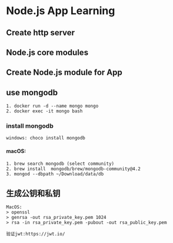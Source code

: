 # Node.js App Learning

## Create http server

## Node.js core modules

## Create Node.js module for App

## use mongodb

    1. docker run -d --name mongo mongo
    2. docker exec -it mongo bash
### install mongodb
    windows: choco install mongodb

#### macOS: 
    1. brew search mongodb (select community)
    2. brew install  mongodb/brew/mongodb-community@4.2
    3. mongod --dbpath ~/Download/data/db

## 生成公钥和私钥

    MacOS:
    > openssl
    > genrsa -out rsa_private_key.pem 1024 
    > rsa -in rsa_private_key.pem -pubout -out rsa_public_key.pem

    验证jwt:https://jwt.io/


